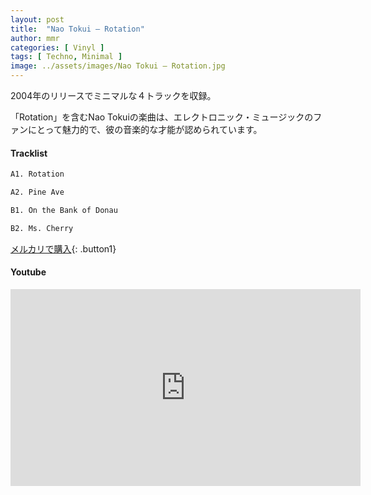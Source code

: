 ```yaml
---
layout: post
title:  "Nao Tokui – Rotation"
author: mmr
categories: [ Vinyl ]
tags: [ Techno, Minimal ]
image: ../assets/images/Nao Tokui – Rotation.jpg
---
```


2004年のリリースでミニマルな４トラックを収録。

「Rotation」を含むNao Tokuiの楽曲は、エレクトロニック・ミュージックのファンにとって魅力的で、彼の音楽的な才能が認められています。

#### Tracklist
```md
A1. Rotation

A2. Pine Ave

B1. On the Bank of Donau

B2. Ms. Cherry
```

[メルカリで購入](https://jp.mercari.com/item/m61748434887?afid=6142608987){: .button1}

#### Youtube
<iframe width="560" height="315" src="https://www.youtube.com/embed/rniIh6IOhC4?si=6zjfW_1NDLydCqSQ" title="YouTube video player" frameborder="0" allow="accelerometer; autoplay; clipboard-write; encrypted-media; gyroscope; picture-in-picture; web-share" referrerpolicy="strict-origin-when-cross-origin" allowfullscreen></iframe>